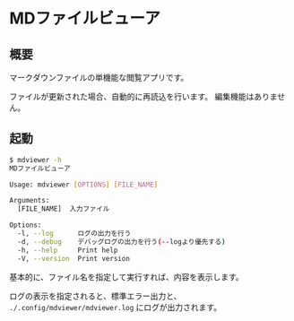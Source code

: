 # MDファイルビューア

## 概要

マークダウンファイルの単機能な閲覧アプリです。

ファイルが更新された場合、自動的に再読込を行います。
編集機能はありません。

## 起動

```bash
$ mdviewer -h
MDファイルビューア

Usage: mdviewer [OPTIONS] [FILE_NAME]

Arguments:
  [FILE_NAME]  入力ファイル

Options:
  -l, --log      ログの出力を行う
  -d, --debug    デバッグログの出力を行う(--logより優先する)
  -h, --help     Print help
  -V, --version  Print version
```

基本的に、ファイル名を指定して実行すれば、内容を表示します。

ログの表示を指定されると、標準エラー出力と、 ```./.config/mdviewer/mdviewer.log``` にログが出力されます。
